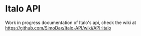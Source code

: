 # Italo API
Work in progress documentation of Italo's api, check the wiki at https://github.com/SimoDax/Italo-API/wiki/API-Italo
